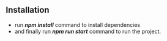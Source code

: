 

## Installation

- run **_npm install_** command to install dependencies
- and finally run **_npm run start_** command to run the project.
